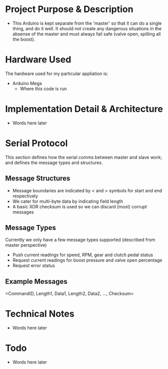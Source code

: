 # Project Purpose & Description
- This Arduino is kept separate from the 'master' so that it can do a single thing, and do it well. It should not create any dangerous situations in the absense of the master and must always fail safe (valve open, spilling all the boost).

# Hardware Used
The hardware used for my particular appliation is:
- Arduino Mega
  - Where this code is run

# Implementation Detail & Architecture
- Words here later

# Serial Protocol
This section defines how the serial comms between master and slave work; and defines the message types and structures.

## Message Structures
- Message boundaries are indicated by < and > symbols for start and end respectively
- We cater for multi-byte data by indicating field length
- A basic XOR checksum is used so we can discard (most) corrupt messages

## Message Types
Currently we only have a few message types supported (described from master perspective)
- Push current readings for speed, RPM, gear and clutch pedal status
- Request current readings for boost pressure and valve open percentage
- Request error status

## Example Messages
<CommandID, Length1, Data1, Length2, Data2, ..., Checksum>

# Technical Notes
- Words here later

# Todo
- Words here later